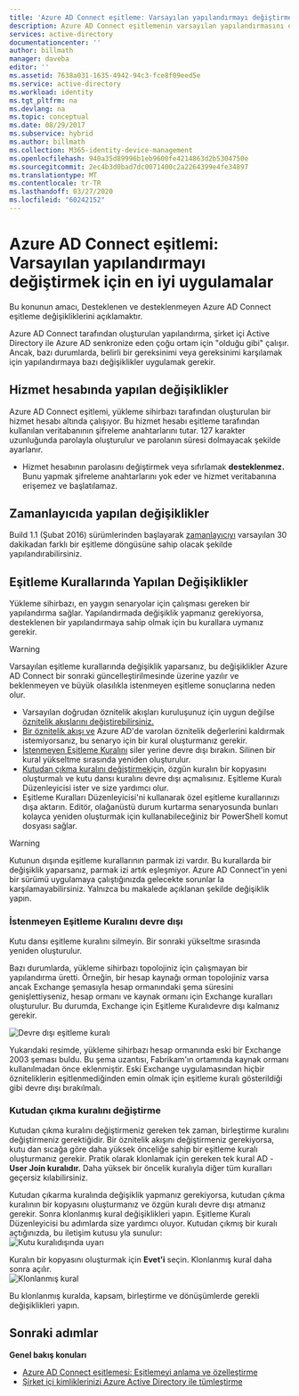```yaml
---
title: 'Azure AD Connect eşitleme: Varsayılan yapılandırmayı değiştirme | Microsoft Dokümanlar'
description: Azure AD Connect eşitlemenin varsayılan yapılandırmasını değiştirmek için en iyi uygulamaları sağlar.
services: active-directory
documentationcenter: ''
author: billmath
manager: daveba
editor: ''
ms.assetid: 7638a031-1635-4942-94c3-fce8f09eed5e
ms.service: active-directory
ms.workload: identity
ms.tgt_pltfrm: na
ms.devlang: na
ms.topic: conceptual
ms.date: 08/29/2017
ms.subservice: hybrid
ms.author: billmath
ms.collection: M365-identity-device-management
ms.openlocfilehash: 940a35d89996b1eb9600fe4214863d2b5304750e
ms.sourcegitcommit: 2ec4b3d0bad7dc0071400c2a2264399e4fe34897
ms.translationtype: MT
ms.contentlocale: tr-TR
ms.lasthandoff: 03/27/2020
ms.locfileid: "60242152"
---
```

# <a name="azure-ad-connect-sync-best-practices-for-changing-the-default-configuration"></a>Azure AD Connect eşitlemi: Varsayılan yapılandırmayı değiştirmek için en iyi uygulamalar
Bu konunun amacı, Desteklenen ve desteklenmeyen Azure AD Connect eşitleme değişikliklerini açıklamaktır.

Azure AD Connect tarafından oluşturulan yapılandırma, şirket içi Active Directory ile Azure AD senkronize eden çoğu ortam için "olduğu gibi" çalışır. Ancak, bazı durumlarda, belirli bir gereksinimi veya gereksinimi karşılamak için yapılandırmaya bazı değişiklikler uygulamak gerekir.

## <a name="changes-to-the-service-account"></a>Hizmet hesabında yapılan değişiklikler
Azure AD Connect eşitlemi, yükleme sihirbazı tarafından oluşturulan bir hizmet hesabı altında çalışıyor. Bu hizmet hesabı eşitleme tarafından kullanılan veritabanının şifreleme anahtarlarını tutar. 127 karakter uzunluğunda parolayla oluşturulur ve parolanın süresi dolmayacak şekilde ayarlanır.

* Hizmet hesabının parolasını değiştirmek veya sıfırlamak **desteklenmez.** Bunu yapmak şifreleme anahtarlarını yok eder ve hizmet veritabanına erişemez ve başlatılamaz.

## <a name="changes-to-the-scheduler"></a>Zamanlayıcıda yapılan değişiklikler
Build 1.1 (Şubat 2016) sürümlerinden başlayarak [zamanlayıcıyı](how-to-connect-sync-feature-scheduler.md) varsayılan 30 dakikadan farklı bir eşitleme döngüsüne sahip olacak şekilde yapılandırabilirsiniz.

## <a name="changes-to-synchronization-rules"></a>Eşitleme Kurallarında Yapılan Değişiklikler
Yükleme sihirbazı, en yaygın senaryolar için çalışması gereken bir yapılandırma sağlar. Yapılandırmada değişiklik yapmanız gerekiyorsa, desteklenen bir yapılandırmaya sahip olmak için bu kurallara uymanız gerekir.

> [!WARNING]
> Varsayılan eşitleme kurallarında değişiklik yaparsanız, bu değişiklikler Azure AD Connect bir sonraki güncelleştirilmesinde üzerine yazılır ve beklenmeyen ve büyük olasılıkla istenmeyen eşitleme sonuçlarına neden olur.

* Varsayılan doğrudan öznitelik akışları kuruluşunuz için uygun değilse [öznitelik akışlarını değiştirebilirsiniz.](how-to-connect-sync-change-the-configuration.md#other-common-attribute-flow-changes)
* [Bir öznitelik akışı ve](how-to-connect-sync-change-the-configuration.md#do-not-flow-an-attribute) Azure AD'de varolan öznitelik değerlerini kaldırmak istemiyorsanız, bu senaryo için bir kural oluşturmanız gerekir.
* [İstenmeyen Eşitleme Kuralını](#disable-an-unwanted-sync-rule) siler yerine devre dışı bırakın. Silinen bir kural yükseltme sırasında yeniden oluşturulur.
* [Kutudan çıkma kuralını değiştirmek](#change-an-out-of-box-rule)için, özgün kuralın bir kopyasını oluşturmalı ve kutu dansı kuralını devre dışı açmalısınız. Eşitleme Kuralı Düzenleyicisi ister ve size yardımcı olur.
* Eşitleme Kuralları Düzenleyicisi'ni kullanarak özel eşitleme kurallarınızı dışa aktarın. Editör, olağanüstü durum kurtarma senaryosunda bunları kolayca yeniden oluşturmak için kullanabileceğiniz bir PowerShell komut dosyası sağlar.

> [!WARNING]
> Kutunun dışında eşitleme kurallarının parmak izi vardır. Bu kurallarda bir değişiklik yaparsanız, parmak izi artık eşleşmiyor. Azure AD Connect'in yeni bir sürümü uygulamaya çalıştığınızda gelecekte sorunlar la karşılamayabilirsiniz. Yalnızca bu makalede açıklanan şekilde değişiklik yapın.

### <a name="disable-an-unwanted-sync-rule"></a>İstenmeyen Eşitleme Kuralını devre dışı
Kutu dansı eşitleme kuralını silmeyin. Bir sonraki yükseltme sırasında yeniden oluşturulur.

Bazı durumlarda, yükleme sihirbazı topolojiniz için çalışmayan bir yapılandırma üretti. Örneğin, bir hesap kaynağı orman topolojiniz varsa ancak Exchange şemasıyla hesap ormanındaki şema süresini genişlettiyseniz, hesap ormanı ve kaynak ormanı için Exchange kuralları oluşturulur. Bu durumda, Exchange için Eşitleme Kuralıdevre dışı kalmanız gerekir.

![Devre dışı eşitleme kuralı](./media/how-to-connect-sync-best-practices-changing-default-configuration/exchangedisabledrule.png)

Yukarıdaki resimde, yükleme sihirbazı hesap ormanında eski bir Exchange 2003 şeması buldu. Bu şema uzantısı, Fabrikam'ın ortamında kaynak ormanı kullanılmadan önce eklenmiştir. Eski Exchange uygulamasından hiçbir özniteliklerin eşitlenmediğinden emin olmak için eşitleme kuralı gösterildiği gibi devre dışı bırakılmalı.

### <a name="change-an-out-of-box-rule"></a>Kutudan çıkma kuralını değiştirme
Kutudan çıkma kuralını değiştirmeniz gereken tek zaman, birleştirme kuralını değiştirmeniz gerektiğidir. Bir öznitelik akışını değiştirmeniz gerekiyorsa, kutu dan sıcağa göre daha yüksek önceliğe sahip bir eşitleme kuralı oluşturmanız gerekir. Pratik olarak klonlamak için gereken tek kural AD - **User Join kuralıdır.** Daha yüksek bir öncelik kuralıyla diğer tüm kuralları geçersiz kılabilirsiniz.

Kutudan çıkarma kuralında değişiklik yapmanız gerekiyorsa, kutudan çıkma kuralının bir kopyasını oluşturmanız ve özgün kuralı devre dışı atmanız gerekir. Sonra klonlanmış kural değişiklikleri yapın. Eşitleme Kuralı Düzenleyicisi bu adımlarda size yardımcı oluyor. Kutudan çıkmış bir kuralı açtığınızda, bu iletişim kutusu yla sunulur:  
![Kutu kuralıdışında uyarı](./media/how-to-connect-sync-best-practices-changing-default-configuration/warningoutofboxrule.png)

Kuralın bir kopyasını oluşturmak için **Evet'i** seçin. Klonlanmış kural daha sonra açılır.  
![Klonlanmış kural](./media/how-to-connect-sync-best-practices-changing-default-configuration/clonedrule.png)

Bu klonlanmış kuralda, kapsam, birleştirme ve dönüşümlerde gerekli değişiklikleri yapın.

## <a name="next-steps"></a>Sonraki adımlar
**Genel bakış konuları**

* [Azure AD Connect eşitlemesi: Eşitlemeyi anlama ve özelleştirme](how-to-connect-sync-whatis.md)
* [Şirket içi kimliklerinizi Azure Active Directory ile tümleştirme](whatis-hybrid-identity.md)

